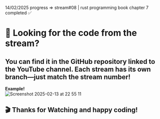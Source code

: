 14/02/2025 progress => stream#08 | rust programming book chapter 7 completed ✅
# 🤔 Looking for the code from the stream?  
You can find it in the GitHub repository linked to the YouTube channel. Each stream has its own branch—just match the stream number!  
---
 **Example!**   
![Screenshot 2025-02-13 at 22 55 11](https://github.com/user-attachments/assets/67689b81-6eac-4b49-9b8e-794fd4389b6a)
## 🎬 Thanks for Watching and happy coding! 
